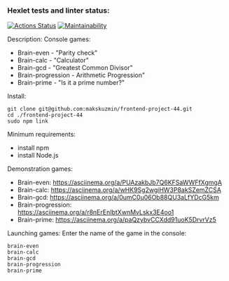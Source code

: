 ### Hexlet tests and linter status:
[![Actions Status](https://github.com/makskuzmin/frontend-project-44/workflows/hexlet-check/badge.svg)](https://github.com/makskuzmin/frontend-project-44/actions)
[![Maintainability](https://api.codeclimate.com/v1/badges/0537f0efc1afb9357022/maintainability)](https://codeclimate.com/github/makskuzmin/frontend-project-44/maintainability)

Description:
Console games:
- Brain-even - "Parity check"
- Brain-calc - "Calculator"
- Brain-gcd - "Greatest Common Divisor"
- Brain-progression - Arithmetic Progression"
- Brain-prime - "Is it a prime number?"

Install: 
```
git clone git@github.com:makskuzmin/frontend-project-44.git
cd ./frontend-project-44
sudo npm link
```

Minimum requirements:
- install npm
- install Node.js 

Demonstration games:
- Brain-even:
https://asciinema.org/a/PUAzakbJb7Q6KFSaWWFfXgmgA
- Brain-calc:
https://asciinema.org/a/wHK9Sg2wgiHW3P8akSZemZCSA
- Brain-gcd:
https://asciinema.org/a/0umC0u06Ob88QU3aLfYDcG5km
- Brain-progression:
https://asciinema.org/a/r8nErEnIbtXwnMvLskx3E4oo1
- Brain-prime:
https://asciinema.org/a/paQzybvCCXdd91uoK5DrvrVz5

Launching games:
Enter the name of the game in the console:
```
brain-even
brain-calc
brain-gcd
brain-progression
brain-prime
```